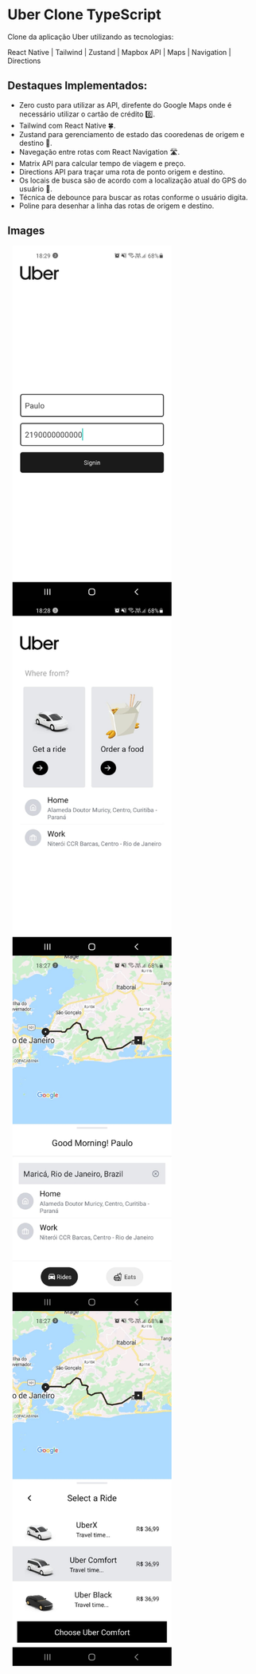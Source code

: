 # Uber Clone TypeScript
Clone da aplicação Uber utilizando as tecnologias:

React Native | Tailwind | Zustand | Mapbox API | Maps | Navigation | Directions

## Destaques Implementados:
- Zero custo para utilizar as API, direfente do Google Maps onde é necessário utilizar o cartão de crédito 0️⃣.
- Tailwind com React Native 🍀.
- Zustand para gerenciamento de estado das cooredenas de origem e destino 🐻.
- Navegação entre rotas com React Navigation 🛣️.
- Matrix API para calcular tempo de viagem e preço.
- Directions API para traçar uma rota de ponto origem e destino.
- Os locais de busca são de acordo com a localização atual do GPS do usuário 📍.
- Técnica de debounce para buscar as rotas conforme o usuário digita.
- Poline para desenhar a linha das rotas de origem e destino.

## Images
<div style="display: flex; flex-wrap: wrap;">
  <img src="./_prints/print01.jpeg" alt="Login" width="320px" style="margin: 0 10px"/>
  <img src="./_prints/print02.jpeg" alt="Navegação" width="320px" style="margin: 0 10px" />
  <img src="./_prints/print03.jpeg" alt="Rotas" width="320px" style="margin: 0 10px"/>
  <img src="./_prints/print04.jpeg" alt="Uber X" width="320px"style="margin: 0 10px"  />
</div>

